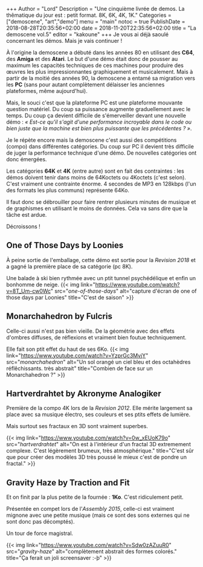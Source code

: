 +++
Author = "Lord"
Description = "Une cinquième livrée de demos. La thêmatique du jour est : petit format. 8K, 6K, 4K, 1K."
Categories = ["demoscene", "art","demo"]
menu = "main"
notoc = true
PublishDate = 2018-08-28T20:35:56+02:00
date = 2018-11-20T22:35:56+02:00
title = "La demoscene vol.5"
editor = "kakoune"
+++
Je vous ai déjà saoulé concernant les démos.
Mais je vais continuer !

À l'origine la demoscene a débuté dans les années 80 en utilisant des **C64**, des **Amiga** et des **Atari**.
Le but d'une démo était donc de pousser au maximum les capacités techniques de ces machines pour produire des œuvres les plus impressionnantes graphiquement et musicalement.
Mais à partir de la moitié des années 90, la demoscene a entamé sa migration vers les **PC** (sans pour autant complètement délaisser les anciennes plateformes, même aujourd'hui).

Mais, le souci c'est que la plateforme PC est une plateforme mouvante question matériel.
Du coup sa puissance augmente graduellement avec le temps.
Du coup ça devient difficile de s'émerveiller devant une nouvelle démo : *« Est-ce qu'il s'agit d'une performance incroyable dans le code ou bien juste que la machine est bien plus puissante que les précédentes ? »*.

Je le répète encore mais la demoscene c'est aussi des compétitions (compo) dans différentes catégories.
Du coup sur PC il devient très difficile de juger la performance technique d'une démo.
De nouvelles catégories ont donc émergées.

Les catégories **64K** et **4K** (entre autre) sont en fait des contraintes : les démos doivent tenir dans moins de 64Koctets ou 4Koctets (c'est selon).
C'est vraiment une contrainte énorme.
4 secondes de MP3 en 128kbps (l'un des formats les plus communs) représente 64Ko.

Il faut donc se débrouiller pour faire rentrer plusieurs minutes de musique et de graphismes en utilisant le moins de données.
Cela va sans dire que la tâche est ardue.

Décroissons !


## One of Those Days by Loonies

À peine sortie de l'emballage, cette démo est sortie pour la *Revision 2018* et a gagné la première place de sa catégorie (pc 8K).

Une balade à ski bien rythmée avec un ptit tunnel psychédélique et enfin un bonhomme de neige.
{{< img link="https://www.youtube.com/watch?v=8T_Um-cw0Wc" src="*one-of-those-days*" alt="capture d'écran de one of those days par Loonies" title="C'est de saison" >}}


## Monarchahedron by Fulcris

Celle-ci aussi n'est pas bien vieille.
De la géométrie avec des effets d'ombres diffuses, de réflexions et vraiment bien foutue techniquement.

Elle fait son ptit effet du haut de ses 6Ko.
{{< img link="https://www.youtube.com/watch?v=YzprGc3MvjY" src="*monarchahedron*" alt="Un sol orangé un ciel bleu et des octahèdres réflêchissants. très abstrait" title="Combien de face sur un Monarchahedron ?" >}}

## Hartverdrahtet by Akronyme Analogiker

Première de la compo 4K lors de la *Revision 2012*.
Elle mérite largement sa place avec sa musique électro, ses couleurs et ses ptits effets de lumière.

Mais surtout ses fractaux en 3D sont vraiment superbes.

{{< img link="https://www.youtube.com/watch?v=0w_xEUoK79o" src="*hartverdrahtet*" alt="On est à l'intérieur d'un fractal 3D extremement complexe. C'est légèrement brumeux, très atmosphérique." title="C'est sûr que pour créer des modèles 3D très poussé le mieux c'est de pondre un fractal." >}}

## Gravity Haze by Traction and Fit

Et on finit par la plus petite de la fournée : **1Ko**.
C'est ridiculement petit.

Présentée en compet lors de l'*Assembly 2015*, celle-ci est vraiment mignone avec une petite musique (mais ce sont des sons externes qui ne sont donc pas décomptés).

Un tour de force magistral.

{{< img link="https://www.youtube.com/watch?v=Sdw0zAZuuR0" src="*gravity-haze*" alt="complètement abstrait des formes colorés." title="Ça ferait un joli screensaver :-þ" >}}
